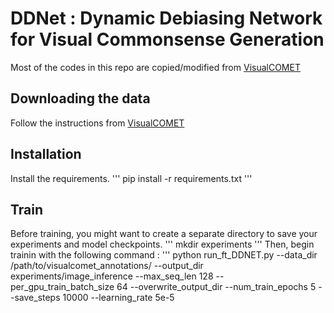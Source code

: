 # DDNet : Dynamic Debiasing Network for Visual Commonsense Generation 

Most of the codes in this repo are copied/modified from [VisualCOMET](https://github.com/jamespark3922/visual-comet)

## Downloading the data
Follow the instructions from [VisualCOMET](https://github.com/jamespark3922/visual-comet)


## Installation
Install the requirements.
'''
pip install -r requirements.txt
'''

## Train
Before training, you might want to create a separate directory to save your experiments and model checkpoints.
'''
mkdir experiments
'''
Then, begin trainin with the following command :
'''
python run_ft_DDNET.py --data_dir /path/to/visualcomet_annotations/  --output_dir experiments/image_inference --max_seq_len 128 --per_gpu_train_batch_size 64 --overwrite_output_dir --num_train_epochs 5 --save_steps 10000 --learning_rate 5e-5 
